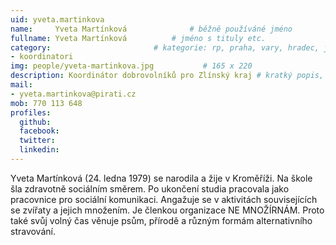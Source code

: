 ```yaml
---
uid: yveta.martinkova
name:     Yveta Martínková      		# běžně používáné jméno
fullname: Yveta Martínková  		# jméno s tituly etc.
category:                 		# kategorie: rp, praha, vary, hradec, jmk, senat
- koordinatori
img: people/yveta-martinkova.jpg           # 165 x 220
description: Koordinátor dobrovolníků pro Zlínský kraj # kratký popis, max 160 znaků
mail:
- yveta.martinkova@pirati.cz
mob: 770 113 648
profiles:
  github:
  facebook:
  twitter:
  linkedin:
---
```


Yveta Martínková (24. ledna 1979) se narodila a žije v Kroměříži. Na škole šla zdravotně sociálním směrem. Po ukončení studia pracovala jako pracovnice pro sociální komunikaci. Angažuje se v aktivitách souvisejících se zvířaty a jejich množením. Je členkou organizace NE MNOŽÍRNÁM. Proto také svůj volný čas věnuje psům, přírodě a různým formám alternativního stravování.


